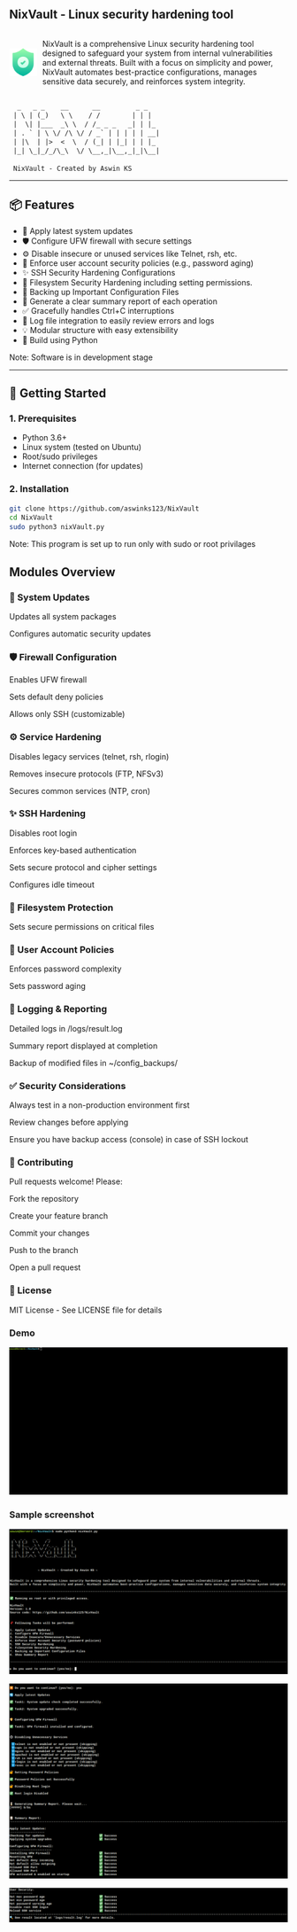 ## NixVault - Linux security hardening tool
<div style="display: flex; align-items: center;">
    <img src="./resources/nixvault_icon.png" alt="NixVault Icon" width="50" style="margin-right: 10px;"/>
    <p>NixVault is a comprehensive Linux security hardening tool designed to safeguard your system from internal vulnerabilities and external threats. Built with a focus on simplicity and power, NixVault automates best-practice configurations, manages sensitive data securely, and reinforces system integrity.</p>
</div>

```
  _   _ _    __      __         _ _   
 | \ | (_)   \ \    / /        | | |  
 |  \| |___  _\ \  / /_ _ _   _| | |_ 
 | . ` | \ \/ /\ \/ / _` | | | | | __|
 | |\  | |>  <  \  / (_| | |_| | | |_ 
 |_| \_|_/_/\_\  \/ \__,_|\__,_|_|\__|
 
 NixVault - Created by Aswin KS 

```
---

## 📦 Features

- 🔄 Apply latest system updates
- 🛡️ Configure UFW firewall with  secure settings
- ⚙️ Disable insecure or unused services like Telnet, rsh, etc.
- 🔐 Enforce user account security policies (e.g., password aging)
- ✨ SSH Security Hardening Configurations
- 📁 Filesystem Security Hardening including setting permissions.
- 💾 Backing up Important Configuration Files
- 📄 Generate a clear summary report of each operation
- ✅ Gracefully handles Ctrl+C interruptions
- 📝 Log file integration to easily review errors and logs
- 💡 Modular structure with easy extensibility
- 🐍 Build using Python

Note: Software is in development stage

---
## 🚀 Getting Started

### 1. Prerequisites

- Python 3.6+
- Linux system (tested on Ubuntu)
- Root/sudo privileges
- Internet connection (for updates)

### 2. Installation

```bash
git clone https://github.com/aswinks123/NixVault
cd NixVault
sudo python3 nixVault.py
```
Note: This program is set up to run only with sudo or root privilages

## Modules Overview


### 🔄 System Updates

Updates all system packages

Configures automatic security updates

### 🛡️ Firewall Configuration

Enables UFW firewall

Sets default deny policies

Allows only SSH (customizable)

### ⚙️ Service Hardening

Disables legacy services (telnet, rsh, rlogin)

Removes insecure protocols (FTP, NFSv3)

Secures common services (NTP, cron)

### ✨ SSH Hardening

Disables root login

Enforces key-based authentication

Sets secure protocol and cipher settings

Configures idle timeout

### 📁 Filesystem Protection

Sets secure permissions on critical files

### 🔐 User Account Policies

Enforces password complexity

Sets password aging

### 📝 Logging & Reporting

Detailed logs in /logs/result.log

Summary report displayed at completion

Backup of modified files in ~/config_backups/

### ✅ Security Considerations

Always test in a non-production environment first

Review changes before applying

Ensure you have backup access (console) in case of SSH lockout

### 🤝 Contributing

Pull requests welcome! Please:

Fork the repository

Create your feature branch

Commit your changes

Push to the branch

Open a pull request

### 📜 License

MIT License - See LICENSE file for details

### Demo

![alt text](/resources/nixVault.gif)


### Sample screenshot


![alt text](/resources/image.png)

![alt text](./resources/image1.png)

![alt text](./resources/image-2.png)